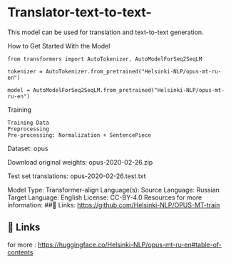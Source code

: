 

# Translator-text-to-text-
This model can be used for translation and text-to-text generation.    


How to Get Started With the Model

    from transformers import AutoTokenizer, AutoModelForSeq2SeqLM
    
    tokenizer = AutoTokenizer.from_pretrained("Helsinki-NLP/opus-mt-ru-en")
    
    model = AutoModelForSeq2SeqLM.from_pretrained("Helsinki-NLP/opus-mt-ru-en")


Training

    Training Data
    Preprocessing
    Pre-processing: Normalization + SentencePiece

Dataset:
     opus

Download original weights: 
    opus-2020-02-26.zip

Test set translations: opus-2020-02-26.test.txt


Model Type: Transformer-align
Language(s):
    Source Language: Russian
    Target Language: English
License: CC-BY-4.0
Resources for more information:
   ##🔗 Links: https://github.com/Helsinki-NLP/OPUS-MT-train

## 🔗 Links
for more : https://huggingface.co/Helsinki-NLP/opus-mt-ru-en#table-of-contents




